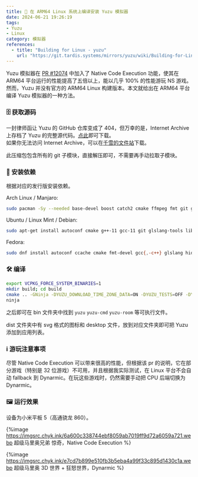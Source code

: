 ```yaml
---
title: 🐧 在 ARM64 Linux 系统上编译安装 Yuzu 模拟器
date: 2024-06-21 19:26:19
tags:
- Yuzu
- Linux
category: 模拟器
references:
  - title: "Building for Linux - yuzu"
    url: "https://git.tardis.systems/mirrors/yuzu/wiki/Building-for-Linux.md"
---
```


Yuzu 模拟器在 [PR #12074](http://web.archive.org/web/20240227234130/https://github.com/yuzu-emu/yuzu/pull/12074) 中加入了 Native Code Execution 功能，使其在 ARM64 平台运行的性能提高了五倍以上，能以几乎 100% 的性能游玩 NS 游戏。然而，Yuzu 并没有官方的 ARM64 Linux 构建版本。本文就给出在 ARM64 平台编译 Yuzu 模拟器的一种方法。

<!--more-->

### 🗄️ 获取源码

一封律师函让 Yuzu 的 GitHub 仓库变成了 404，但万幸的是，Internet Archive 上存档了 Yuzu 的完整源代码。[点此](https://archive.org/download/yuzu-windows-msvc-20240304-537296095_20240305_1340/Source/Yuzu%20recursive.zip)即可下载。  
如果你无法访问 Internet Archive，可以在[千雪的文件站](https://file.chyk.ink/%E6%A8%A1%E6%8B%9F%E5%99%A8%E6%B8%B8%E6%88%8F/NS/Yuzu%20recursive.zip)下载。

此压缩包包含所有的 git 子模块，直接解压即可，不需要再手动拉取子模块。

### 🔧 安装依赖

根据对应的发行版安装依赖。

Arch Linux / Manjaro:  
```bash
sudo pacman -Sy --needed base-devel boost catch2 cmake ffmpeg fmt git glslang libzip lz4 mbedtls ninja nlohmann-json openssl opus qt6{,-webengine,-multimedia} sdl2 zlib zstd zip unzip
```

Ubuntu / Linux Mint / Debian:  
```bash
sudo apt-get install autoconf cmake g++-11 gcc-11 git glslang-tools libasound2 libboost-context-dev libglu1-mesa-dev libhidapi-dev libpulse-dev libtool libudev-dev libxcb-icccm4 libxcb-image0 libxcb-keysyms1 libxcb-render-util0 libxcb-xinerama0 libxcb-xkb1 libxext-dev libxkbcommon-x11-0 mesa-common-dev nasm ninja-build qtbase6-dev qtbase6-private-dev qtwebengine6-dev qtmultimedia6-dev libmbedtls-dev catch2 libfmt-dev liblz4-dev nlohmann-json3-dev libzstd-dev libssl-dev libavfilter-dev libavcodec-dev libswscale-dev
```

Fedora:  
```bash
sudo dnf install autoconf ccache cmake fmt-devel gcc{,-c++} glslang hidapi-devel json-devel libtool libusb1-devel libzstd-devel lz4-devel nasm ninja-build openssl-devel pulseaudio-libs-devel qt6-linguist qt6-qtbase{-private,}-devel qt6-qtwebengine-devel qt6-qtmultimedia-devel speexdsp-devel wayland-devel zlib-devel ffmpeg-devel libXext-devel
```

### 🛠️ 编译

```bash
export VCPKG_FORCE_SYSTEM_BINARIES=1
mkdir build; cd build
cmake .. -GNinja -DYUZU_DOWNLOAD_TIME_ZONE_DATA=ON -DYUZU_TESTS=OFF -DYUZU_USE_BUNDLED_VCPKG=OFF -DENABLE_QT6=ON -DENABLE_QT_TRANSLATION=ON -DYUZU_USE_BUNDLED_QT=OFF -DYUZU_USE_QT_MULTIMEDIA=ON -DYUZU_USE_QT_WEB_ENGINE=ON -DYUZU_USE_FASTER_LD=OFF -DYUZU_USE_EXTERNAL_SDL2=OFF -DYUZU_USE_EXTERNAL_VULKAN_HEADERS=OFF -DYUZU_USE_BUNDLED_FFMPEG=OFF -Wno-dev -DYUZU_ENABLE_LTO=ON -DENABLE_COMPATIBILITY_LIST_DOWNLOAD=OFF -DUSE_DISCORD_PRESENCE=OFF -DSIRIT_USE_SYSTEM_SPIRV_HEADERS=ON
ninja
```

之后即可在 bin 文件夹中找到 `yuzu` `yuzu-cmd` `yuzu-room` 等可执行文件。

dist 文件夹中有 svg 格式的图标和 desktop 文件，放到对应文件夹即可把 Yuzu 添加到应用列表。

### ℹ️ 游玩注意事项

尽管 Native Code Execution 可以带来很高的性能，但根据该 pr 的说明，它在部分游戏（特别是 32 位游戏）不可用，并且根据我实际测试，在 Linux 平台不会自动 fallback 到 Dynarmic。在玩这些游戏时，仍然需要手动把 CPU 后端切换为 Dynarmic。

### 🖼️ 运行效果

设备为小米平板 5（高通骁龙 860）。

{%image https://imgsrc.chyk.ink/6a600c338744ebf8059ab7019ff9d72a6059a721.webp 超级马里奥兄弟 惊奇，Native Code Execution %}

{%image https://imgsrc.chyk.ink/e7cd7b899e510fb3b5eba4a99f33c895d1430c1a.webp 超级马里奥 3D 世界 + 狂怒世界，Dynarmic %}
